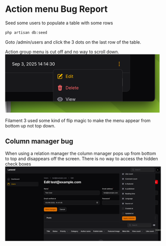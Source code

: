 # Action menu Bug Report

Seed some users to populate a table with some rows
```bash
php artisan db:seed
```
Goto /admin/users and click the 3 dots on the last row of the table.

Action group menu is cut off and no way to scroll down.
![img.png](img.png)

Filament 3 used some kind of flip magic to make the menu appear from bottom up not top down.


## Column manager bug

When using a relation manager the column manager pops up from bottom to top and disappears off the screen.
There is no way to access the hidden check boxes
![img_1.png](img_1.png)
